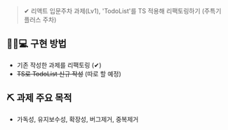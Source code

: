 > ✔ 리액트 입문주차 과제(Lv1), 'TodoList'를 TS 적용해 리팩토링하기 (주특기 플러스 주차)


👩‍💼💻 구현 방법
------------
+ 기존 작성한 과제를 리팩토링 (✔)
+ ~~TS로 TodoList 신규 작성~~ (따로 할 예정)

## ⛏ 과제 주요 목적
+ 가독성, 유지보수성, 확장성, 버그제거, 중복제거
